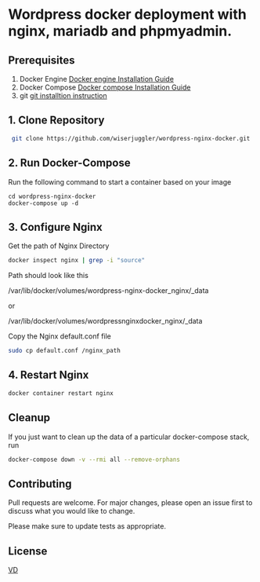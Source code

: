 # Wordpress docker deployment with nginx, mariadb and phpmyadmin.

## Prerequisites

1. Docker Engine
[Docker engine Installation Guide](https://docs.docker.com/engine/install/)
2. Docker Compose
[Docker compose Installation Guide](https://docs.docker.com/compose/install/)
3. git
[git installtion instruction](https://git-scm.com/book/en/v2/Getting-Started-Installing-Git)
 
## 1. Clone Repository
```bash
 git clone https://github.com/wiserjuggler/wordpress-nginx-docker.git
 ```
## 2. Run Docker-Compose
Run the following command to start a container based on your image
```docker
cd wordpress-nginx-docker
docker-compose up -d
```
## 3. Configure Nginx

Get the path of Nginx Directory
```bash
docker inspect nginx | grep -i "source"
```
Path should look like this

/var/lib/docker/volumes/wordpress-nginx-docker_nginx/_data

or 

/var/lib/docker/volumes/wordpressnginxdocker_nginx/_data

Copy the Nginx default.conf file
```bash
sudo cp default.conf /nginx_path
```
## 4. Restart Nginx 
```bash
docker container restart nginx 
```

## Cleanup 
If you just want to clean up the data of a particular docker-compose stack, run

```bash
docker-compose down -v --rmi all --remove-orphans 
```

## Contributing
Pull requests are welcome. For major changes, please open an issue first to discuss what you would like to change.

Please make sure to update tests as appropriate.

## License
[VD](https://github.com/varundhiman)

